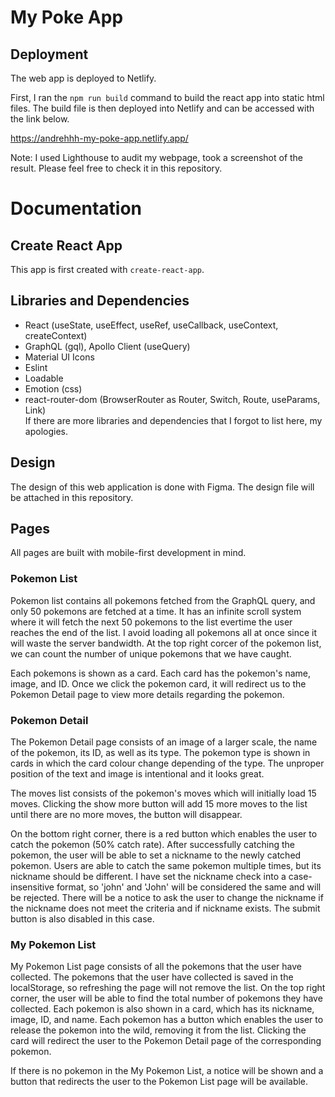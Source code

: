 # My Poke App

## Deployment
The web app is deployed to Netlify.

First, I ran the `npm run build` command to build the react app into static html files. The build file is then deployed into Netlify and can be accessed with the link below.

https://andrehhh-my-poke-app.netlify.app/

Note: I used Lighthouse to audit my webpage, took a screenshot of the result. Please feel free to check it in this repository.


# Documentation

## Create React App
This app is first created with `create-react-app`.

## Libraries and Dependencies
- React (useState, useEffect, useRef, useCallback, useContext, createContext)
- GraphQL (gql), Apollo Client (useQuery)
- Material UI Icons
- Eslint
- Loadable
- Emotion (css)
- react-router-dom (BrowserRouter as Router, Switch, Route, useParams, Link)\
  If there are more libraries and dependencies that I forgot to list here, my apologies.

## Design
The design of this web application is done with Figma. The design file will be attached in this repository.

## Pages
All pages are built with mobile-first development in mind.

### Pokemon List
Pokemon list contains all pokemons fetched from the GraphQL query, and only 50 pokemons are fetched at a time. It has an infinite scroll system where it will fetch the next 50 pokemons to the list evertime the user reaches the end of the list. I avoid loading all pokemons all at once since it will waste the server bandwidth. At the top right corcer of the pokemon list, we can count the number of unique pokemons that we have caught.

Each pokemons is shown as a card. Each card has the pokemon's name, image, and ID. Once we click the pokemon card, it will redirect us to the Pokemon Detail page to view more details regarding the pokemon.

### Pokemon Detail
The Pokemon Detail page consists of an image of a larger scale, the name of the pokemon, its ID, as well as its type. The pokemon type is shown in cards in which the card colour change depending of the type. The unproper position of the text and image is intentional and it looks great.

The moves list consists of the pokemon's moves which will initially load 15 moves. Clicking the show more button will add 15 more moves to the list until there are no more moves, the button will disappear.

On the bottom right corner, there is a red button which enables the user to catch the pokemon (50% catch rate). After successfully catching the pokemon, the user will be able to set a nickname to the newly catched pokemon. Users are able to catch the same pokemon multiple times, but its nickname should be different. I have set the nickname check into a case-insensitive format, so 'john' and 'John' will be considered the same and will be rejected. There will be a notice to ask the user to change the nickname if the nickname does not meet the criteria and if nickname exists. The submit button is also disabled in this case.

### My Pokemon List
My Pokemon List page consists of all the pokemons that the user have collected. The pokemons that the user have collected is saved in the localStorage, so refreshing the page will not remove the list. On the top right corner, the user will be able to find the total number of pokemons they have collected. Each pokemon is also shown in a card, which has its nickname, image, ID, and name. Each pokemon has a button which enables the user to release the pokemon into the wild, removing it from the list. Clicking the card will redirect the user to the Pokemon Detail page of the corresponding pokemon.

If there is no pokemon in the My Pokemon List, a notice will be shown and a button that redirects the user to the Pokemon List page will be available.
